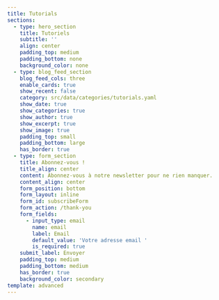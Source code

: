 ```yaml
---
title: Tutorials
sections:
  - type: hero_section
    title: Tutoriels
    subtitle: ''
    align: center
    padding_top: medium
    padding_bottom: none
    background_color: none
  - type: blog_feed_section
    blog_feed_cols: three
    enable_cards: true
    show_recent: false
    category: src/data/categories/tutorials.yaml
    show_date: true
    show_categories: true
    show_author: true
    show_excerpt: true
    show_image: true
    padding_top: small
    padding_bottom: large
    has_border: true
  - type: form_section
    title: Abonnez-vous !
    title_align: center
    content: Abonnez-vous à notre newsletter pour ne rien manquer.
    content_align: center
    form_position: bottom
    form_layout: inline
    form_id: subscribeForm
    form_action: /thank-you
    form_fields:
      - input_type: email
        name: email
        label: Email
        default_value: 'Votre adresse email '
        is_required: true
    submit_label: Envoyer
    padding_top: medium
    padding_bottom: medium
    has_border: true
    background_color: secondary
template: advanced
---
```

